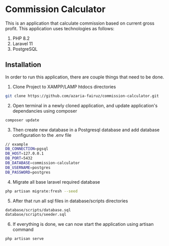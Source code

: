 # Commission Calculator

This is an application that calculate commission based on current gross profit. This application uses technologies as follows:

1. PHP 8.2
2. Laravel 11
3. PostgreSQL  

## Installation

In order to run this application, there are couple things that need to be done.

1. Clone Project to XAMPP/LAMP htdocs directories
```bash
git clone https://github.com/azaria-fairuz/commission-calculator.git
```
2. Open terminal in a newly cloned application, and update application's dependancies using composer
```bash
composer update
```
3. Then create new database in a Postgresql database and add database configuration to the .env file
```bash
// example
DB_CONNECTION=pgsql
DB_HOST=127.0.0.1
DB_PORT=5432
DB_DATABASE=commission-calculator
DB_USERNAME=postgres
DB_PASSWORD=postgres
```
4. Migrate all base laravel required database
```bash
php artisan migrate:fresh --seed
```
5. After that run all sql files in database/scripts directories
```bash
database/scripts/database.sql
database/scripts/seeder.sql
```
6. If everything is done, we can now start the application using artisan command
```bash
php artisan serve
```
